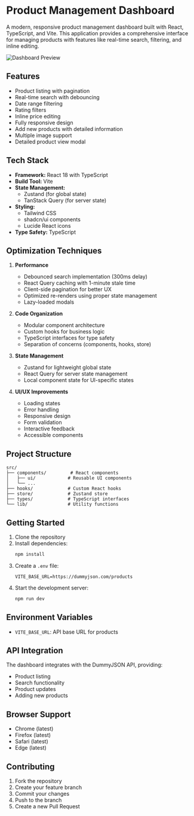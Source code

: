 # Product Management Dashboard

A modern, responsive product management dashboard built with React, TypeScript, and Vite. This application provides a comprehensive interface for managing products with features like real-time search, filtering, and inline editing.

![Dashboard Preview](c:\Users\mural\Pictures\Screenshots\product-management.png)

## Features

- Product listing with pagination
- Real-time search with debouncing
- Date range filtering
- Rating filters
- Inline price editing
- Fully responsive design
- Add new products with detailed information
- Multiple image support
- Detailed product view modal

## Tech Stack

- **Framework:** React 18 with TypeScript
- **Build Tool:** Vite
- **State Management:** 
  - Zustand (for global state)
  - TanStack Query (for server state)
- **Styling:** 
  - Tailwind CSS
  - shadcn/ui components
  - Lucide React icons
- **Type Safety:** TypeScript

## Optimization Techniques

1. **Performance**
   - Debounced search implementation (300ms delay)
   - React Query caching with 1-minute stale time
   - Client-side pagination for better UX
   - Optimized re-renders using proper state management
   - Lazy-loaded modals

2. **Code Organization**
   - Modular component architecture
   - Custom hooks for business logic
   - TypeScript interfaces for type safety
   - Separation of concerns (components, hooks, store)

3. **State Management**
   - Zustand for lightweight global state
   - React Query for server state management
   - Local component state for UI-specific states

4. **UI/UX Improvements**
   - Loading states
   - Error handling
   - Responsive design
   - Form validation
   - Interactive feedback
   - Accessible components

## Project Structure

```
src/
├── components/         # React components
│   ├── ui/            # Reusable UI components
│   └── ...
├── hooks/             # Custom React hooks
├── store/             # Zustand store
├── types/             # TypeScript interfaces
└── lib/               # Utility functions
```

## Getting Started

1. Clone the repository
2. Install dependencies:
   ```bash
   npm install
   ```
3. Create a `.env` file:
   ```
   VITE_BASE_URL=https://dummyjson.com/products
   ```
4. Start the development server:
   ```bash
   npm run dev
   ```

## Environment Variables

- `VITE_BASE_URL`: API base URL for products

## API Integration

The dashboard integrates with the DummyJSON API, providing:
- Product listing
- Search functionality
- Product updates
- Adding new products

## Browser Support

- Chrome (latest)
- Firefox (latest)
- Safari (latest)
- Edge (latest)

## Contributing

1. Fork the repository
2. Create your feature branch
3. Commit your changes
4. Push to the branch
5. Create a new Pull Request